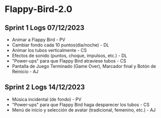 # Flappy-Bird-2.0

## Sprint 1 Logs 07/12/2023
* Animar a Flappy Bird - PV
* Cambiar fondo cada 10 puntos(dia/noche) - DL
* Animar los tubos verticalmente - CS
* Efectos de sonido (puntos, choque, impulsos, etc.) - DL
* "Power-ups" para que Flappy Bird atraviese tubos - CS
* Pantalla de Juego Terminado (Game Over), Marcador final y Botón de Reinicio - AJ
## Sprint 2 Logs 14/12/2023
* Música incidental (de fondo) - PV
* "Power-ups" para que Flappy Bird haga desparecer los tubos - CS
* Menú de inicio y selección de avatar (tradicional, femenino, etc.) - AJ
